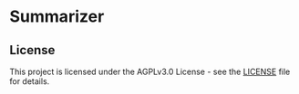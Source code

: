# Summarizer

## License

This project is licensed under the AGPLv3.0 License - see the [LICENSE](LICENSE) file for details.

